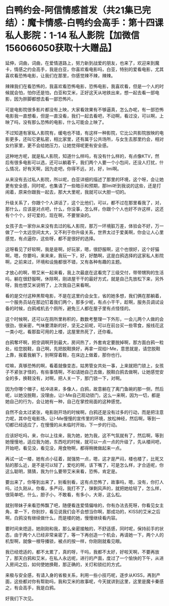 # 白鸭约会-阿信情感首发（共21集已完结）：魔卡情感-白鸭约会高手：第十四课 私人影院：1-14 私人影院【加微信156066050获取十大赠品】

延伸，词曲，词曲，在爱情道路上，努力新到战爱的朋友，也来了，欢迎来到魔卡，情感之约会高手，我是白亚，你喜欢看电影吗，白亚，特别的爱看电影，尤其喜欢看恐怖电影，让我们在那里，你感觉辣不辣，辣辣。

辣辣我们在看恐怖的，我喜欢看恐怖电影，恐怖电影，我喜欢看，但是一个人的时候就会怕，怕你还是怕，白亚和艾米，正好这天从地铁出来，想一起去看一部电影，因为胖脚都想去看一部恐怖片。

可是电影院很多影片都没有上映，大家看效果有不够逼真，怎么办呢，有一部恐怖电影我一直想看，但是一直没看，我们一起去看吧，不动啊，看过没，可以啊，上映了吗，没有那么恐怖的电影，什么可能会上映了。

不过知道有家私人影院有，缓电也不错，有这样一种影院，它比公共影院放映的电影更多，还叫它更私密，相比家里，还有属于公共场所，与女生去那里约会，相对女约家里，更不会给她压力，让她觉得呢更有安全感。

这种地方呢，就是私人影院，知道什么样吗，有没有什么样的，有点像KTV，然后有很多电影可以选，还可以躺着干，我们两个人要一个小包间，还没人打扰，什么情况，好有天啊，因为走吧，你得不远，对，好，Imi啊。

从来没有去过私人影院，所以呢，白亚详细的描述了那里的环境，这个呀，会让她更有安全感，同时呢，也集语了一些暗示和预期，那Imi听到我说的这些，还是打闹着，原来你跟我一起去，那大大里呢，我就可以大胆一切的。

升级关系了，你跟个个人讲话了，这个比他们，可以，都不过在那里看我了，对，那什么，应该是对点吧，什么，你没事，怎么样，你跟个个人也好不许这样，这还有个个个，好可爱的，现在啊，不要冒染的。

女孩子去一家你从来没有去过的私人影院，那万一环境脏万差，体验会不好，万一做了一个太远空间太大，又不利于你升级关系，世界太过于爱美啊，你会让人心里感觉，有点逼你，这些呀，都不是很好的选择。

这呀看见了好软啊，我是是啊，好玩家，嗯，很舒服啊，这个也很好，这个好猫啊，嗯，你要吗，来来来，我玩一下，好，好酷啊，这是白鸦选择的这家私人影院啊，之前来过，环境和设施都很不错，又有各种有趣的主题。

才放心的啊，带艾米一起来看，我上次最底在这看完了三级交付，带带甥狗的生活吗，躺在很舒服啊，休除啊，刚进屋干干的最好方式，就是自己先放松下来，另外呀，我也想艾米说明了，上次我自己来看啊。

看的是交付这种黑帮电影，不是在这里约会女生，省的她多想，我们俩在那躺着，一个服务员站在那边钉着我们两个，那多少呢，有点小干干，趁啊，服务员调试设备的时候，白鸦戒机去个厕所，避免三人都在屋子里有点怪怪的。

这个时候啊，还可以在厕所里称积的，数数考整理一下外形，一会儿两个人做的会很劲，很亲密，气味要清新的好，坚无之前呢，可以在前台买一些零食，报线花这一类小吃，看那盈可用的上楼，这屋里热死了，还你看。

白鸦奪坏啊，把空调啊开到最大，房间热了，外套肯定要脱掉啊，那方面白鸦一粒处，给您脱鞋，自己啊，先把脱鞋换好，再拿一双给I-Me，意思就是，请您脱鞋上靠，挨着我躺下，别啊穿着鞋，在床边上做着，那你也行。

哎嘛，真够恐怖的啊，看着就像变态，姑男管女共处一事，上来就把门锁上，女孩子不紧张才怪的，有些事情啊，不如请她自己去做，脱鞋白鸦去做啊，让她感觉安全的多，换鞋没有，对啊，把人关一下，那门锁一下，对啊。

因为你哪个帽子，给冲进来，多像人，白鸦，故意躺在了离门鱼碗的那一侧，然后呢，以她没脱鞋，没理由，让I-Me自己观动锁门，这么一来啊，因为一切，都是她自己的行为，会让她有一种，自己在掌控局面的这种感觉。

自然不会太过紧张，电影刚开场的时候啊，白鸦还是没有过多的行动，而是把注意力呢，其中在电影场，让I-Me慢慢的宣传里的环境，放松神经，然后啊，等到一切都已经适应了，在慢慢的从未临时开始，下一步的行动。

应该好吃吗，来，你以上往来，我为她，她为我，这不气氛就有了，然后啊，等到她慢慢地，适应我为她，东西吃的时候，就可以一点一点的升级了，先从楼间吧，开始吧，看见没，看见没，用食物啊，都得稍微做起来一点。

再试一试一楼，她有点小征着，就强势一点，嗯，这才是严闷，楼也楼了，比死又贴的那么近，是不是可以轻了，爱吃的啊，该下嘴了，可是怎么样，才合适呢，你这么聪明，猜猜，我为什么要带艾米来看，恐怖，肯定是。

要出来了，你等到出来了，别看别看，这有点恐怖了，故事吗，嗯，没有，你打人吗，过久刚从，你看，多严闷，我打不了，弹剩风声的，就把她给轻了，怎么样，很简单吧，什么，胆子小，不敢看，有多小，大哥，这么松。

就别带妹子来看恐怖飘了吧，随便看连爱情偏啥的，你有办法去死呀，你看见女主角，拿一下，你别抄，看见说我们会不会想当你啊，那成功的，KISS的艾米之后啊，白鸦没有继续做什么，而是楼的她，慢慢继续看内容。

要时间来熄适，她刚刚和我，那么亲密接触的，不舒适感，同时呢，保持前手的状态，由于两个人已经非常亲密了，等一下再创造一个机会，再请她一下，两个人的机型啊，就像一根导播锁，被点的按一样，你刚刚就看见眼。

我已经熄适的，都不太累了，真的呀，干吗，我都不太好，好啦天啊，不要再放了，那天白鸦和艾米，在私人永远呢，进行的产面，度过了一个愉快的下午，从进入房间之后，如何使她换鞋，那正确的，关灯和锁红的方式。

来极与安全感，有请入身的省极关系，利用一些小技巧呢，逐步从KISS，再到产面，这些都对你有帮助吗，我和艾米的故事呢，今天就讲到这里，这里是魔卡秦感之，有会高手，我是白鸦。

好我们下次见。